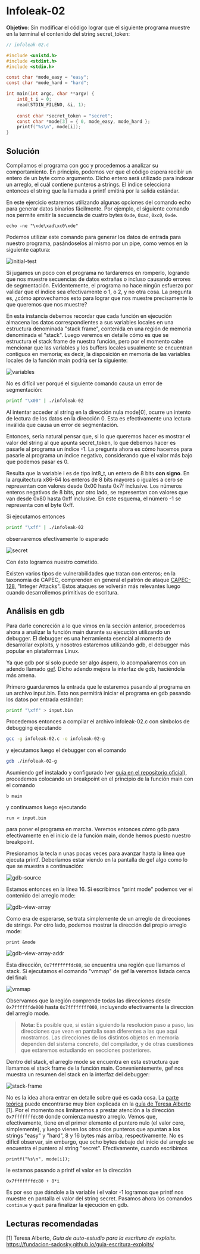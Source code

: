 # Infoleak-02

**Objetivo**: Sin modificar el código lograr que el siguiente programa muestre en la terminal el contenido del string secret_token:

```c
// infoleak-02.c

#include <unistd.h>
#include <stdint.h>
#include <stdio.h>

const char *mode_easy = "easy";
const char *mode_hard = "hard";

int main(int argc, char **argv) {
    int8_t i = 0;
    read(STDIN_FILENO, &i, 1);
    
    const char *secret_token = "secret";
    const char *mode[3] = { 0, mode_easy, mode_hard };
    printf("%s\n", mode[i]);
}
```



## Solución

Compilamos el programa con gcc y procedemos a analizar su comportamiento. En principio, podemos ver que el código espera recibir un entero de un byte como argumento. Dicho entero será utilizado para indexar un arreglo, el cuál contiene punteros a strings.  El índice selecciona entonces el string que la llamada a printf emitirá por la salida estándar.

En este ejercicio estaremos utilizando algunas opciones del comando echo para generar datos binarios fácilmente. Por ejemplo, el siguiente comando nos permite emitir la secuencia de cuatro bytes `0xde`, `0xad`, `0xc0`, `0xde`.

```
echo -ne "\xde\xad\xc0\xde"
```



Podemos utilizar este comando para generar los datos de entrada para nuestro programa, pasándoselos al mismo por un pipe, como vemos en la siguiente captura:

![initial-test](img/initial-test.png)



Si jugamos un poco con el programa no tardaremos en romperlo, logrando que nos muestre secuencias de datos extrañas o incluso causando errores de segmentación. Evidentemente, el programa no hace ningún esfuerzo por validar que el índice sea efectivamente o 1, o 2, y no otra cosa. La pregunta es, ¿cómo aprovechamos esto para lograr que nos muestre precisamente lo que queremos que nos muestre?

En esta instancia debemos recordar que cada función en ejecución almacena los datos correspondientes a sus variables locales en una estructura denominada "stack frame", contenida en una región de memoria denominada el "stack". Luego veremos en detalle cómo es que se estructura el stack frame de nuestra función, pero por el momento cabe mencionar que las variables y los buffers locales usualmente se encuentran contiguos en memoria; es decir, la disposición en memoria de las variables locales de la función main podría ser la siguiente:

![variables](img/variables.png)



No es difícil ver porqué el siguiente comando causa un error de segmentación:

```bash
printf "\x00" | ./infoleak-02
```

Al intentar acceder al string en la dirección nula mode[0], ocurre un intento de lectura de los datos en la dirección 0. Esta es efectivamente una lectura inválida que causa un error de segmentación.

Entonces, sería natural pensar que, si lo que queremos hacer es mostrar el valor del string al que apunta secret_token, lo que debemos hacer es pasarle al programa un índice -1. La pregunta ahora es cómo hacemos para pasarle al programa un índice negativo, considerando que el valor más bajo que podemos pasar es 0.

Resulta que la variable i es de tipo int8_t, un entero de 8 bits **con signo**. En la arquitectura x86-64 los enteros de 8 bits mayores o iguales a cero se representan con valores desde 0x00 hasta 0x7f inclusive. Los números enteros negativos de 8 bits, por otro lado, se representan con valores que van desde 0x80 hasta 0xff inclusive. En este esquema, el número -1 se representa con el byte 0xff.

Si ejecutamos entonces

```bash
printf "\xff" | ./infoleak-02
```

observaremos efectivamente lo esperado

![secret](img/secret.png)

Con ésto logramos nuestro cometido.

Existen varios tipos de vulnerabilidades que tratan con enteros; en la taxonomía de CAPEC, comprenden en general el patrón de ataque [CAPEC-128](https://capec.mitre.org/data/definitions/128.html), "Integer Attacks". Estos ataques se volverán más relevantes luego cuando desarrollemos primitivas de escritura.



## Análisis en gdb

Para darle concreción a lo que vimos en la sección anterior, procedemos ahora a analizar la función main durante su ejecución utilizando un debugger. El debugger es una herramienta esencial al momento de desarrollar exploits, y nosotros estaremos utilizando gdb, el debugger más popular en plataformas Linux.

Ya que gdb por sí solo puede ser algo áspero, lo acompañaremos con un adendo llamado [gef](https://github.com/hugsy/gef). Dicho adendo mejora la interfaz de gdb, haciéndola más amena.

Primero guardaremos la entrada que le estaremos pasando al programa en un archivo input.bin. Esto nos permitirá iniciar el programa en gdb pasando los datos por entrada estándar:

```bash
printf "\xff" > input.bin
```



Procedemos entonces a compilar el archivo infoleak-02.c con símbolos de debugging ejecutando

```bash
gcc -g infoleak-02.c -o infoleak-02-g
```

y ejecutamos luego el debugger con el comando

```bash
gdb ./infoleak-02-g
```



Asumiendo gef instalado y configurado (ver [guía en el repositorio oficial](https://github.com/hugsy/gef#instant-setup)), procedemos colocando un breakpoint en el principio de la función main con el comando

```
b main
```

y continuamos luego ejecutando

```
run < input.bin
```

para poner el programa en marcha. Veremos entonces cómo gdb para efectivamente en el inicio de la función main, donde hemos puesto nuestro breakpoint.

Presionamos la tecla n unas pocas veces para avanzar hasta la línea que ejecuta printf. Deberíamos estar viendo en la pantalla de gef algo como lo que se muestra a continuación:

![gdb-source](img/gdb-source-view.png)



Estamos entonces en la línea 16. Si escribimos "print mode" podemos ver el contenido del arreglo mode:

![gdb-view-array](img/gdb-view-array.png)

Como era de esperarse, se trata simplemente de un arreglo de direcciones de strings. Por otro lado, podemos mostrar la dirección del propio arreglo mode:

```
print &mode
```

![gdb-view-array-addr](img/gdb-view-array-addr.png)

Esta dirección, `0x7fffffffdc80`, se encuentra una región que llamamos el stack. Si ejecutamos el comando "vmmap" de gef la veremos listada cerca del final:

![vmmap](img/vmmap.png)

Observamos que la región comprende todas las direcciones desde `0x7ffffffde000` hasta `0x7ffffffff000`, incluyendo efectivamente la dirección del arreglo mode.

>  **Nota:** Es posible que, si están siguiendo la resolución paso a paso, las direcciones que vean en pantalla sean diferentes a las que aquí mostramos. Las direcciones de los distintos objetos en memoria dependen del sistema concreto, del compilador, y de otras cuestiones que estaremos estudiando en secciones posteriores.

Dentro del stack, el arreglo mode se encuentra en esta estructura que llamamos el stack frame de la función main. Convenientemente, gef nos muestra un resumen del stack en la interfaz del debugger:

![stack-frame](img/stack-frame.png)

No es la idea ahora entrar en detalle sobre qué es cada cosa. La [parte teórica](https://fundacion-sadosky.github.io/guia-escritura-exploits/buffer-overflow/1-introduccion.html) puede encontrarse muy bien explicada en la [guía de Teresa Alberto](https://fundacion-sadosky.github.io/guia-escritura-exploits/) [1]. Por el momento nos limitaremos a prestar atención a la dirección `0x7fffffffdc80` donde comienza nuestro arreglo. Vemos que, efectivamente, tiene en el primer elemento el puntero nulo (el valor cero, simplemente), y luego vienen los otros dos punteros que apuntan a los strings "easy" y "hard", 8  y 16 bytes más arriba, respectivamente. No es difícil observar, sin embargo, que ocho bytes debajo del inicio del arreglo se encuentra el puntero al string "secret". Efectivamente, cuando escribimos

```
printf("%s\n", mode[i]);
```

le estamos pasando a printf el valor en la dirección

```
0x7fffffffdc80 + 8*i
```

Es por eso que dándole a la variable i el valor -1 logramos que printf nos muestre en pantalla el valor del string secret. Pasamos ahora los comandos `continue` y `quit` para finalizar la ejecución en gdb.



## Lecturas recomendadas

[1] Teresa Alberto, *Guía de auto-estudio para la escritura de exploits*.<br/>https://fundacion-sadosky.github.io/guia-escritura-exploits/

